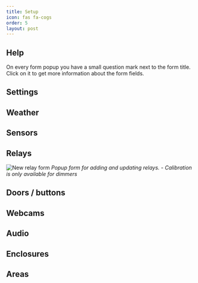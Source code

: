 ```yaml
---
title: Setup
icon: fas fa-cogs
order: 5
layout: post
---
```


Help
----
On every form popup you have a small question mark <i class="far fa-question-circle" aria-hidden="true"></i> next to the form title. Click on it to get more information about the form fields.


Settings
--------

Weather
-------

Sensors
-------

Relays
------
![New relay form](/assets/img/Add_Relay_Form.webp)
_Popup form for adding and updating relays. - Calibration is only available for dimmers_


Doors / buttons
---------------

Webcams
-------

Audio
-----

Enclosures
----------

Areas
-----